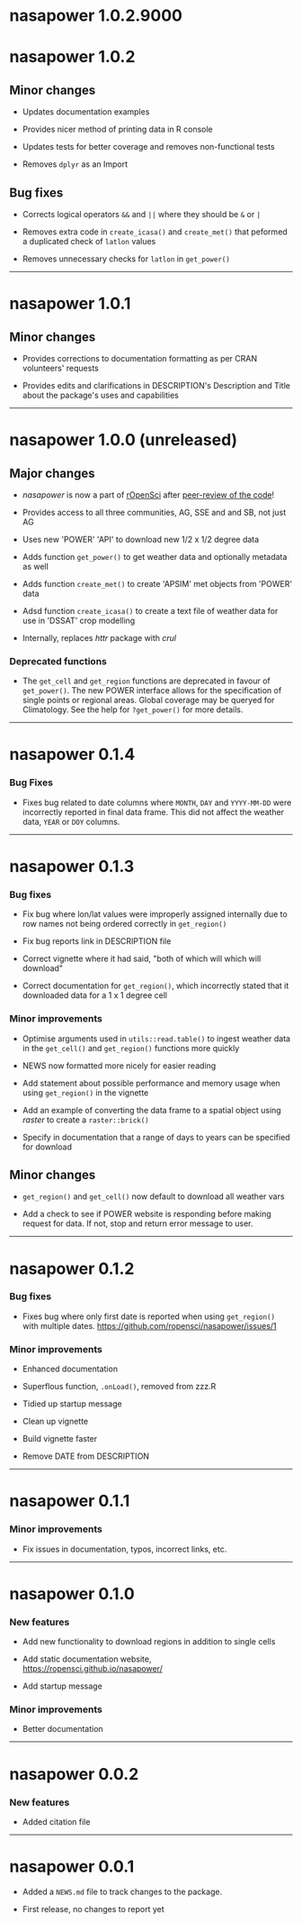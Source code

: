 # nasapower 1.0.2.9000

# nasapower 1.0.2

## Minor changes

- Updates documentation examples

- Provides nicer method of printing data in R console

- Updates tests for better coverage and removes non-functional tests

- Removes `dplyr` as an Import

## Bug fixes

- Corrects logical operators `&&` and `||` where they should be `&` or `|`

- Removes extra code in `create_icasa()` and `create_met()` that peformed
a duplicated check of `latlon` values

- Removes unnecessary checks for `latlon` in `get_power()`

--------------------------------------------------------------------------------

# nasapower 1.0.1

## Minor changes

- Provides corrections to documentation formatting as per CRAN volunteers'
requests

- Provides edits and clarifications in DESCRIPTION's Description and Title about
the package's uses and capabilities

--------------------------------------------------------------------------------

# nasapower 1.0.0 (unreleased)

## Major changes

- _nasapower_ is now a part of [rOpenSci](https://ropensci.org/) after 
[peer-review of the code](https://github.com/ropensci/onboarding/issues/155)!

- Provides access to all three communities, AG, SSE and and SB, not just AG

- Uses new 'POWER' 'API' to download new 1/2 x 1/2 degree data

- Adds function `get_power()` to get weather data and optionally metadata as
well

- Adds function `create_met()` to create 'APSIM' met objects from 'POWER' data

- Adsd function `create_icasa()` to create a text file of weather data for use
in 'DSSAT' crop modelling

- Internally, replaces _httr_ package with _crul_

### Deprecated functions

- The `get_cell` and `get_region` functions are deprecated in favour of
`get_power()`. The new POWER interface allows for the specification of single
points or regional areas. Global coverage may be queryed for Climatology. See
the help for `?get_power()` for more details.

--------------------------------------------------------------------------------

# nasapower 0.1.4

### Bug Fixes

- Fixes bug related to date columns where `MONTH`, `DAY` and `YYYY-MM-DD` were
incorrectly reported in final data frame. This did not affect the weather data,
`YEAR` or `DOY` columns.

--------------------------------------------------------------------------------

# nasapower 0.1.3

### Bug fixes

- Fix bug where lon/lat values were improperly assigned internally due to row
names not being ordered correctly in `get_region()`

- Fix bug reports link in DESCRIPTION file

- Correct vignette where it had said, "both of which will which will download"

- Correct documentation for `get_region()`, which incorrectly stated that it
downloaded data for a 1 x 1 degree cell

### Minor improvements

- Optimise arguments used in `utils::read.table()` to ingest weather data in the
`get_cell()` and `get_region()` functions more quickly

- NEWS now formatted more nicely for easier reading

- Add statement about possible performance and memory usage when using
`get_region()` in the vignette

- Add an example of converting the data frame to a spatial object using
_raster_ to create a `raster::brick()`

- Specify in documentation that a range of days to years can be specified for
download

## Minor changes

- `get_region()` and `get_cell()` now default to download all weather vars

- Add a check to see if POWER website is responding before making request for
data. If not, stop and return error message to user.

--------------------------------------------------------------------------------

# nasapower 0.1.2

### Bug fixes

- Fixes bug where only first date is reported when using `get_region()` with
multiple dates. https://github.com/ropensci/nasapower/issues/1

### Minor improvements

- Enhanced documentation

- Superflous function, `.onLoad()`, removed from zzz.R

- Tidied up startup message

- Clean up vignette

- Build vignette faster

- Remove DATE from DESCRIPTION

--------------------------------------------------------------------------------

# nasapower 0.1.1

### Minor improvements

- Fix issues in documentation, typos, incorrect links, etc.

--------------------------------------------------------------------------------

# nasapower 0.1.0

### New features

* Add new functionality to download regions in addition to single cells

* Add static documentation website, <https://ropensci.github.io/nasapower/>

* Add startup message

### Minor improvements

* Better documentation

--------------------------------------------------------------------------------

# nasapower 0.0.2

### New features

* Added citation file

--------------------------------------------------------------------------------

# nasapower 0.0.1

* Added a `NEWS.md` file to track changes to the package.

* First release, no changes to report yet
